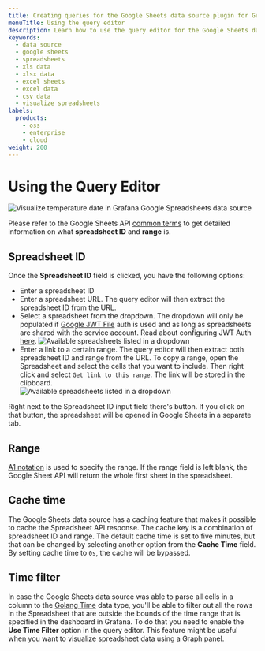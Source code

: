 ```yaml
---
title: Creating queries for the Google Sheets data source plugin for Grafana
menuTitle: Using the query editor
description: Learn how to use the query editor for the Google Sheets data source plugin to visualize Google Spreadsheets data in Grafana dashboards.
keywords:
  - data source
  - google sheets
  - spreadsheets
  - xls data
  - xlsx data
  - excel sheets
  - excel data
  - csv data
  - visualize spreadsheets
labels:
  products:
    - oss
    - enterprise
    - cloud
weight: 200
---
```


# Using the Query Editor

![Visualize temperature date in Grafana Google Spreadsheets data source](/media/docs/plugins/google-sheets-query-editor-1.png)

Please refer to the Google Sheets API [common terms](https://developers.google.com/sheets/api/guides/concepts#spreadsheet_id) to get detailed information on what **spreadsheet ID** and **range** is.

## Spreadsheet ID

Once the **Spreadsheet ID** field is clicked, you have the following options:

- Enter a spreadsheet ID
- Enter a spreadsheet URL. The query editor will then extract the spreadsheet ID from the URL.
- Select a spreadsheet from the dropdown. The dropdown will only be populated if [Google JWT File](./setup/configure.md/) auth is used and as long as spreadsheets are shared with the service account. Read about configuring JWT Auth [here](./setup/configure.md).
  ![Available spreadsheets listed in a dropdown](/media/docs/plugins/google-sheets-query-editor-2.png)
- Enter a link to a certain range. The query editor will then extract both spreadsheet ID and range from the URL. To copy a range, open the Spreadsheet and select the cells that you want to include. Then right click and select `Get link to this range`. The link will be stored in the clipboard.  
  ![Available spreadsheets listed in a dropdown](/media/docs/plugins/google-sheets-query-editor-3.png)

Right next to the Spreadsheet ID input field there's button. If you click on that button, the spreadsheet will be opened in Google Sheets in a separate tab.

## Range

[A1 notation](https://developers.google.com/sheets/api/guides/concepts#a1_notation) is used to specify the range. If the range field is left blank, the Google Sheet API will return the whole first sheet in the spreadsheet.

## Cache time

The Google Sheets data source has a caching feature that makes it possible to cache the Spreadsheet API response. The cache key is a combination of spreadsheet ID and range. The default cache time is set to five minutes, but that can be changed by selecting another option from the **Cache Time** field. By setting cache time to `0s`, the cache will be bypassed.

## Time filter

In case the Google Sheets data source was able to parse all cells in a column to the [Golang Time](https://golang.org/pkg/time/) data type, you'll be able to filter out all the rows in the Spreadsheet that are outside the bounds of the time range that is specified in the dashboard in Grafana. To do that you need to enable the **Use Time Filter** option in the query editor. This feature might be useful when you want to visualize spreadsheet data using a Graph panel.
